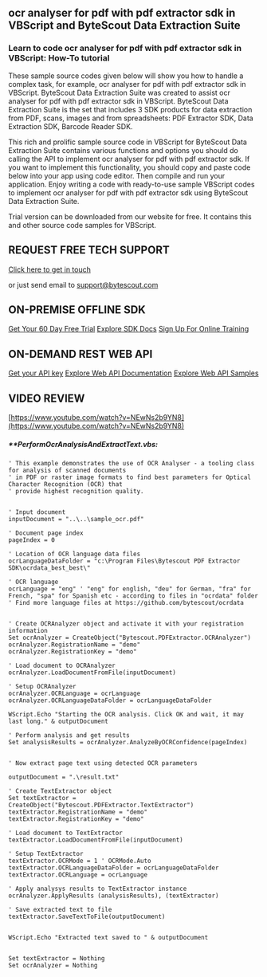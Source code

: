 ## ocr analyser for pdf with pdf extractor sdk in VBScript and ByteScout Data Extraction Suite

### Learn to code ocr analyser for pdf with pdf extractor sdk in VBScript: How-To tutorial

These sample source codes given below will show you how to handle a complex task, for example, ocr analyser for pdf with pdf extractor sdk in VBScript. ByteScout Data Extraction Suite was created to assist ocr analyser for pdf with pdf extractor sdk in VBScript. ByteScout Data Extraction Suite is the set that includes 3 SDK products for data extraction from PDF, scans, images and from spreadsheets: PDF Extractor SDK, Data Extraction SDK, Barcode Reader SDK.

This rich and prolific sample source code in VBScript for ByteScout Data Extraction Suite contains various functions and options you should do calling the API to implement ocr analyser for pdf with pdf extractor sdk. If you want to implement this functionality, you should copy and paste code below into your app using code editor. Then compile and run your application. Enjoy writing a code with ready-to-use sample VBScript codes to implement ocr analyser for pdf with pdf extractor sdk using ByteScout Data Extraction Suite.

Trial version can be downloaded from our website for free. It contains this and other source code samples for VBScript.

## REQUEST FREE TECH SUPPORT

[Click here to get in touch](https://bytescout.zendesk.com/hc/en-us/requests/new?subject=ByteScout%20Data%20Extraction%20Suite%20Question)

or just send email to [support@bytescout.com](mailto:support@bytescout.com?subject=ByteScout%20Data%20Extraction%20Suite%20Question) 

## ON-PREMISE OFFLINE SDK 

[Get Your 60 Day Free Trial](https://bytescout.com/download/web-installer?utm_source=github-readme)
[Explore SDK Docs](https://bytescout.com/documentation/index.html?utm_source=github-readme)
[Sign Up For Online Training](https://academy.bytescout.com/)


## ON-DEMAND REST WEB API

[Get your API key](https://pdf.co/documentation/api?utm_source=github-readme)
[Explore Web API Documentation](https://pdf.co/documentation/api?utm_source=github-readme)
[Explore Web API Samples](https://github.com/bytescout/ByteScout-SDK-SourceCode/tree/master/PDF.co%20Web%20API)

## VIDEO REVIEW

[https://www.youtube.com/watch?v=NEwNs2b9YN8](https://www.youtube.com/watch?v=NEwNs2b9YN8)




<!-- code block begin -->

##### ****PerformOcrAnalysisAndExtractText.vbs:**
    
```
' This example demonstrates the use of OCR Analyser - a tooling class for analysis of scanned documents
' in PDF or raster image formats to find best parameters for Optical Character Recognition (OCR) that
' provide highest recognition quality.


' Input document
inputDocument = "..\..\sample_ocr.pdf"

' Document page index
pageIndex = 0

' Location of OCR language data files
ocrLanguageDataFolder = "c:\Program Files\Bytescout PDF Extractor SDK\ocrdata_best_best\"

' OCR language
ocrLanguage = "eng" ' "eng" for english, "deu" for German, "fra" for French, "spa" for Spanish etc - according to files in "ocrdata" folder
' Find more language files at https://github.com/bytescout/ocrdata


' Create OCRAnalyzer object and activate it with your registration information
Set ocrAnalyzer = CreateObject("Bytescout.PDFExtractor.OCRAnalyzer")
ocrAnalyzer.RegistrationName = "demo"
ocrAnalyzer.RegistrationKey = "demo"

' Load document to OCRAnalyzer
ocrAnalyzer.LoadDocumentFromFile(inputDocument)

' Setup OCRAnalyzer
ocrAnalyzer.OCRLanguage = ocrLanguage
ocrAnalyzer.OCRLanguageDataFolder = ocrLanguageDataFolder

WScript.Echo "Starting the OCR analysis. Click OK and wait, it may last long." & outputDocument

' Perform analysis and get results
Set analysisResults = ocrAnalyzer.AnalyzeByOCRConfidence(pageIndex)


' Now extract page text using detected OCR parameters

outputDocument = ".\result.txt"

' Create TextExtractor object
Set textExtractor = CreateObject("Bytescout.PDFExtractor.TextExtractor")
textExtractor.RegistrationName = "demo"
textExtractor.RegistrationKey = "demo"

' Load document to TextExtractor
textExtractor.LoadDocumentFromFile(inputDocument)

' Setup TextExtractor
textExtractor.OCRMode = 1 ' OCRMode.Auto
textExtractor.OCRLanguageDataFolder = ocrLanguageDataFolder
textExtractor.OCRLanguage = ocrLanguage

' Apply analysys results to TextExtractor instance
ocrAnalyzer.ApplyResults (analysisResults), (textExtractor)

' Save extracted text to file
textExtractor.SaveTextToFile(outputDocument)


WScript.Echo "Extracted text saved to " & outputDocument


Set textExtractor = Nothing
Set ocrAnalyzer = Nothing


```

<!-- code block end -->